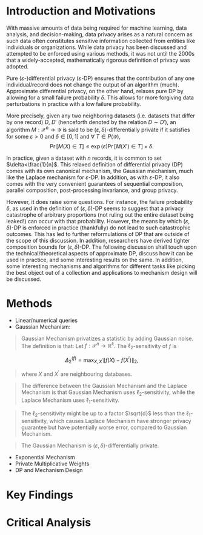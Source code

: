 # Introduction and Motivations
With massive amounts of data being required for machine learning, data analysis, and decision-making, data privacy arises as a natural concern as such data often constitutes sensitive information collected from entities like individuals or organizations. While data privacy has been discussed and attempted to be enforced using various methods, it was not until the 2000s that a widely-accepted, mathematically rigorous definition of privacy was adopted.

Pure ($`\varepsilon`$-)differential privacy ($`\varepsilon`$-DP) ensures that the contribution of any one individual/record does not change the output of an algorithm (much). Approximate differential privacy, on the other hand, relaxes pure DP by allowing for a small failure probability $`\delta`$. This allows for more forgiving data perturbations in practice with a low failure probability.

More precisely, given any two neighboring datasets (i.e. datasets that differ by one record) $`D`$, $`D'`$ (henceforth denoted by the relation $`D\sim D'`$), an algorithm $`M:\mathcal{X}^n\to \mathcal{Y}`$ is said to be ($`\varepsilon,\delta`$)-differentially private if it satisfies for some $`\varepsilon>0`$ and $`\delta\in[0,1]`$ and $\forall\ T\in P(\mathcal{Y})$,
$$\Pr[M(X)\in T]\leq\exp(\varepsilon)\Pr[M(X')\in T] + \delta.$$

In practice, given a dataset with $`n`$ records, it is common to set $`\delta<\frac{1}{n}`$. This relaxed definition of differential privacy (DP) comes with its own canonical mechanism, the Gaussian mechanism, much like the Laplace mechanism for $`\varepsilon`$-DP. In addition, as with $`\varepsilon`$-DP, it also comes with the very convenient guarantees of sequential composition, parallel composition, post-processing invariance, and group privacy.

However, it does raise some questions. For instance, the failure probability $`\delta`$, as used in the definition of ($`\varepsilon,\delta`$)-DP seems to suggest that a privacy catastrophe of arbitrary proportions (not ruling out the entire dataset being leaked!) can occur with that probability. However, the means by which ($`\varepsilon,\delta`$)-DP is enforced in practice (thankfully) do not lead to such catastrophic outcomes. This has led to further reformulations of DP that are outside of the scope of this discussion. In addition, researchers have derived tighter composition bounds for ($`\varepsilon,\delta`$)-DP. The following discussion shall touch upon the technical/theoretical aspects of approximate DP, discuss how it can be used in practice, and some interesting results on the same. In addition, some interesting mechanisms and algorithms for different tasks like picking the best object out of a collection and applications to mechanism design will be discussed.

# Methods

- Linear/numerical queries
- Gaussian Mechanism:


> Gaussian Mechanism privatizes a statistic by adding Gaussian noise. The definition is that: Let $f: \mathcal{X}^n \rightarrow \mathbb{R}^k$. The $\ell_2$-sensitivity of $f$ is

$$
\Delta_2^{(f)}=\max _{X, X^{\prime}}\left\|f(X)-f\left(X^{\prime}\right)\right\|_2,
$$
      
> where $X$ and $X^{\prime}$ are neighbouring databases.

> The difference between the Gaussian Mechanism and the Laplace Mechanism is that Gaussian Mechanism uses $\ell_2$-sensitivity, while the Laplace Mechanism uses $\ell_1$-sensitivity.

> The $\ell_2$-sensitivity might be up to a factor $\sqrt{d}$ less than the $\ell_1$-sensitivity, which causes Laplace Mechanism have stronger privacy guarantee but have potentially worse error, compared to Gaussian Mechanism. 

> The Gaussian Mechanism is $(\varepsilon, \delta)$-differentially private.

- Exponential Mechanism
- Private Multiplicative Weights
- DP and Mechanism Design

# Key Findings

# Critical Analysis
